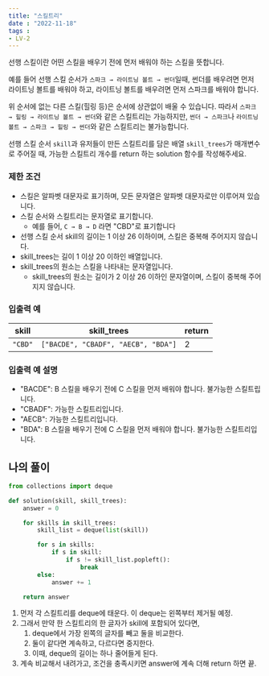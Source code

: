 ```yaml
---
title: "스킬트리"
date : "2022-11-18"
tags : 
- LV-2
---
```

선행 스킬이란 어떤 스킬을 배우기 전에 먼저 배워야 하는 스킬을 뜻합니다.

예를 들어 선행 스킬 순서가 `스파크 → 라이트닝 볼트 → 썬더`일때, 썬더를 배우려면 먼저 라이트닝 볼트를 배워야 하고, 라이트닝 볼트를 배우려면 먼저 스파크를 배워야 합니다.

위 순서에 없는 다른 스킬(힐링 등)은 순서에 상관없이 배울 수 있습니다. 따라서 `스파크 → 힐링 → 라이트닝 볼트 → 썬더`와 같은 스킬트리는 가능하지만, `썬더 → 스파크`나 `라이트닝 볼트 → 스파크 → 힐링 → 썬더`와 같은 스킬트리는 불가능합니다.

선행 스킬 순서 `skill`과 유저들이 만든 스킬트리를 담은 배열 `skill_trees`가 매개변수로 주어질 때, 가능한 스킬트리 개수를 return 하는 solution 함수를 작성해주세요.

### 제한 조건

-   스킬은 알파벳 대문자로 표기하며, 모든 문자열은 알파벳 대문자로만 이루어져 있습니다.
-   스킬 순서와 스킬트리는 문자열로 표기합니다.
    -   예를 들어, `C → B → D` 라면 "CBD"로 표기합니다
-   선행 스킬 순서 skill의 길이는 1 이상 26 이하이며, 스킬은 중복해 주어지지 않습니다.
-   skill_trees는 길이 1 이상 20 이하인 배열입니다.
-   skill_trees의 원소는 스킬을 나타내는 문자열입니다.
    -   skill_trees의 원소는 길이가 2 이상 26 이하인 문자열이며, 스킬이 중복해 주어지지 않습니다.

### 입출력 예

| skill | skill_trees | return |
| ----- | ----------- | ------ |
| `"CBD"`      |  `["BACDE", "CBADF", "AECB", "BDA"]`           |      2  |

### 입출력 예 설명

-   "BACDE": B 스킬을 배우기 전에 C 스킬을 먼저 배워야 합니다. 불가능한 스킬트립니다.
-   "CBADF": 가능한 스킬트리입니다.
-   "AECB": 가능한 스킬트리입니다.
-   "BDA": B 스킬을 배우기 전에 C 스킬을 먼저 배워야 합니다. 불가능한 스킬트리입니다.

## 나의 풀이

```python
from collections import deque

def solution(skill, skill_trees):
    answer = 0

    for skills in skill_trees:
        skill_list = deque(list(skill))

        for s in skills:
            if s in skill:
                if s != skill_list.popleft():
                    break
        else:
            answer += 1

    return answer
```

1. 먼저 각 스킬트리를 deque에 태운다. 이 deque는 왼쪽부터 제거될 예정.
2. 그래서 만약 한 스킬트리의 한 글자가 skill에 포함되어 있다면, 
	1. deque에서 가장 왼쪽의 글자를 빼고 둘을 비교한다.
	2. 둘이 같다면 계속하고, 다르다면 중지한다.
	3. 이때, deque의 길이는 하나 줄어들게 된다.
3. 계속 비교해서 내려가고, 조건을 충족시키면 answer에 계속 더해 return 하면 끝. 